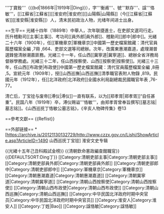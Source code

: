 '''丁寶銓'''（{{bd|1866年||1919年||Ding}}），字'''衡甫'''、號'''默存'''、諡'''恪敏'''，[[江蘇省|江蘇省]][[淮安府|淮安府]][[山陽縣|山陽縣]]（今[[江蘇省|江蘇省]][[淮安縣|淮安縣]]）人，清末民初政治人物，光绪年间进士出身。

==生平==
光緒十四年（1889年）中舉人，次年联捷進士，在吏部文選司行走。历升稽勳司[[主事|主事]]、考功司[[員外郎|員外郎]]、稽勳司[[郎中|郎中]]。光緒二十六年（1900年），任[[軍機章京|軍機章京]]<ref>中國第一歷史檔案館藏：清代官員履歷檔案全編 ,7冊 ,664</ref>、吏部文選等司總辦。次年，改廣東惠潮嘉道，處理潮普選鋒營清辦潮嘉匪務。光緒三十一年，任山西[[冀寧道|冀寧道]]、總辦全省洋務局督辦學務處。光緒三十二年，任山西按察使、山西[[按察使|按察使]]。光緒三十三年，任山西[[布政使|布政使]]<ref>中國第一歷史檔案館藏：清代官員履歷檔案全編 ,8冊 ,5</ref>。宣統元年（1909年），授[[山西巡撫|山西巡撫]]<ref>清季職官表附人物錄 ,819</ref>。民國元年（1912年），任[[北洋政府|北洋政府]]全國水利局副總裁<ref>民國職官年表 ,76-77</ref>。

清亡后，丁宝铨与废帝[[溥仪|溥仪]]一直有联系，以为[[郑孝胥|郑孝胥]]“自任甚重”。民国八年（1919年）卒，溥仪赐谥'''恪敏'''，由郑孝胥曾奉旨撰写[[墓志铭|墓志铭]]。<ref>《山西巡抚丁恪敏公墓志铭》，《辛亥人物碑传集》卷13</ref>

==參考文獻==
{{Reflist}}

==外部链接==
*[https://archive.is/20121130132729/http://www.czzx.gov.cn/Lishi/ShowArticle.asp?ArticleID=1490 山西巡抚丁宝铨] 淮安文史专辑

{{光緒十五年己丑科殿試金榜}}
{{清朝欽命憲政編查館職官}}
{{DEFAULTSORT:Ding丁}}
[[Category:清朝吏部主事|Category:清朝吏部主事]]
[[Category:清朝吏部員外郎|Category:清朝吏部員外郎]]
[[Category:清朝吏部郎中|Category:清朝吏部郎中]]
[[Category:軍機章京|Category:軍機章京]]
[[Category:清朝惠潮嘉道|Category:清朝惠潮嘉道]]
[[Category:清朝冀寧道|Category:清朝冀寧道]]
[[Category:清朝山西按察使|Category:清朝山西按察使]]
[[Category:清朝山西布政使|Category:清朝山西布政使]]
[[Category:清朝山西巡撫|Category:清朝山西巡撫]]
[[Category:中华民国北洋政府时期中央官员|Category:中华民国北洋政府时期中央官员]]
[[Category:淮安人|Category:淮安人]]
[[Category:丁姓|Bao]]
[[Category:諡恪敏|Category:諡恪敏]]